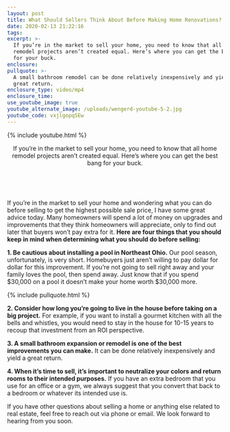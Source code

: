 ```yaml
---
layout: post
title: What Should Sellers Think About Before Making Home Renovations?
date: 2020-02-13 21:22:16
tags:
excerpt: >-
  If you’re in the market to sell your home, you need to know that all home
  remodel projects aren’t created equal. Here’s where you can get the best bang
  for your buck.
enclosure:
pullquote: >-
  A small bathroom remodel can be done relatively inexpensively and yield a
  great return.
enclosure_type: video/mp4
enclosure_time:
use_youtube_image: true
youtube_alternate_image: /uploads/wengerd-youtube-5-2.jpg
youtube_code: vxjlgopq5Ew
---
```


{% include youtube.html %}

<center>If you&rsquo;re in the market to sell your home, you need to know that all home remodel projects aren&rsquo;t created equal. Here&rsquo;s where you can get the best bang for your buck.</center>

&nbsp;

&nbsp;

If you’re in the market to sell your home and wondering what you can do before selling to get the highest possible sale price, I have some great advice today. Many homeowners will spend a lot of money on upgrades and improvements that they think homeowners will appreciate, only to find out later that buyers won’t pay extra for it. **Here are four things that you should keep in mind when determining what you should do before selling:**

**1\. Be cautious about installing a pool in Northeast Ohio.** Our pool season, unfortunately, is very short. Homebuyers just aren’t willing to pay dollar for dollar for this improvement. If you’re not going to sell right away and your family loves the pool, then spend away. Just know that if you spend $30,000 on a pool it doesn’t make your home worth $30,000 more.

{% include pullquote.html %}

**2\. Consider how long you’re going to live in the house before taking on a big project.** For example, if you want to install a gourmet kitchen with all the bells and whistles, you would need to stay in the house for 10-15 years to recoup that investment from an ROI perspective.

**3\. A small bathroom expansion or remodel is one of the best improvements you can make.** It can be done relatively inexpensively and yield a great return.

**4\. When it’s time to sell, it’s important to neutralize your colors and return rooms to their intended purposes.** If you have an extra bedroom that you use for an office or a gym, we always suggest that you convert that back to a bedroom or whatever its intended use is.

If you have other questions about selling a home or anything else related to real estate, feel free to reach out via phone or email. We look forward to hearing from you soon.

&nbsp;